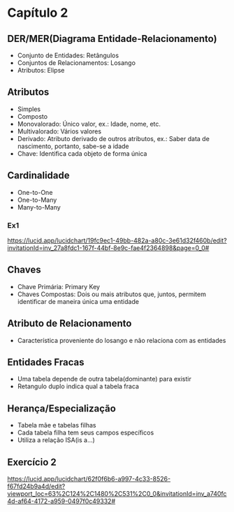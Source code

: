 # Capítulo 2

## DER/MER(Diagrama Entidade-Relacionamento)
- Conjunto de Entidades: Retângulos
- Conjuntos de Relacionamentos: Losango
- Atributos: Elipse

## Atributos
- Simples
- Composto
- Monovalorado: Único valor, ex.: Idade, nome, etc.
- Multivalorado: Vários valores
- Derivado: Atributo derivado de outros atributos, 
ex.: Saber data de nascimento, portanto, sabe-se a idade
- Chave: Identifica cada objeto de forma única

## Cardinalidade
- One-to-One
- One-to-Many
- Many-to-Many

### Ex1
https://lucid.app/lucidchart/19fc9ec1-49bb-482a-a80c-3e61d32f460b/edit?invitationId=inv_27a8fdc1-167f-44bf-8e9c-fae4f2364898&page=0_0#

## Chaves
- Chave Primária: Primary Key
- Chaves Compostas: Dois ou mais atributos que, juntos, permitem identificar de maneira única uma entidade

## Atributo de Relacionamento
- Característica proveniente do losango e não relaciona com as entidades

## Entidades Fracas
- Uma tabela depende de outra tabela(dominante) para existir
- Retangulo duplo indica qual a tabela fraca

## Herança/Especialização
- Tabela mãe e tabelas filhas
- Cada tabela filha tem seus campos específicos
- Utiliza a relação ISA(is a...)

## Exercício 2
https://lucid.app/lucidchart/62f0f6b6-a997-4c33-8526-f67fd24b9a4d/edit?viewport_loc=63%2C124%2C1480%2C531%2C0_0&invitationId=inv_a740fc4d-af64-4172-a959-0497f0c49332#